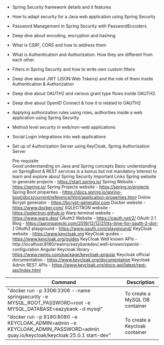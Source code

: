   

* Spring Security framework details and it features
* How to adapt security for a Java web application using Spring Security
* Password Management in Spring Security with PasswordEncoders
* Deep dive about encoding, encryption and hashing
* What is CSRF, CORS and how to address them
* What is Authentication and Authorization. How they are different from each other.
* Filters in Spring Security and how to write own custom filters
* Deep dive about JWT (JSON Web Tokens) and the role of them inside Authentication & Authorization
* Deep dive about OAUTH2 and various grant type flows inside OAUTH2.
* Deep dive about OpenID Connect & how it is related to OAUTH2
* Applying authorization rules using roles, authorities inside a web application using Spring Security
* Method level security in web/non-web applications
* Social Login integrations into web applications
* Set up of Authorization Server using KeyCloak, Spring Authorization Server 

  Pre-requisite  
Good understanding on Java and Spring concepts
Basic understanding on SpringBoot & REST services is a bonus but not mandatory
Interest to learn and explore about Spring Security
Important Links
Spring website to generate projects - https://start.spring.io/
Spring Website - https://spring.io/
Spring Projects website - https://spring.io/projects
Spring Boot properties - https://docs.spring.io/spring-boot/docs/current/reference/html/application-properties.html
Online Bcrypt generator - https://bcrypt-generator.com
Docker website - https://www.docker.com/
SQLECTRON website - https://sqlectron.github.io
Warp terminal website - https://www.warp.dev/
OAuth2 Website - https://oauth.net/2/
OAuth 2.1 Blog - https://aaronparecki.com/2019/12/12/21/its-time-for-oauth-2-dot-1
OAuth2 playground - https://www.oauth.com/playground/
KeyCloak website - https://www.keycloak.org
KeyCloak guides - https://www.keycloak.org/guides
KeyCloak Well known APIs - http://localhost:8180/realms/eazybankdev/.well-known/openid-configuration
Angular Keycloak library - https://www.npmjs.com/package/keycloak-angular
Keycloak official documentation - https://www.keycloak.org/documentation
Keycloak Admin REST APIs - https://www.keycloak.org/docs-api/latest/rest-api/index.html

|     Command       |     Description          |
| ------------- | ------------- |
| "docker run -p 3306:3306 --name springsecurity -e MYSQL_ROOT_PASSWORD=root -e MYSQL_DATABASE=eazybank -d mysql" | To create a MySQL DB container |
| "docker run -p 8180:8080 -e KEYCLOAK_ADMIN=admin -e KEYCLOAK_ADMIN_PASSWORD=admin quay.io/keycloak/keycloak:25.0.1 start-dev" | To create a Keycloak container |
